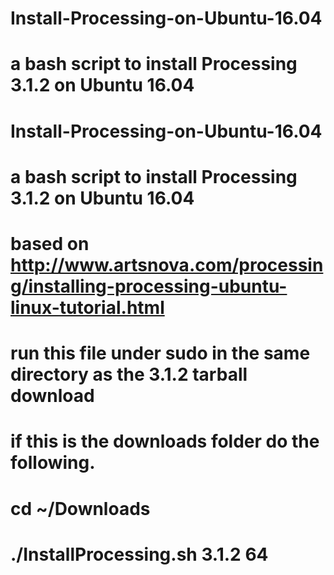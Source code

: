 # Install-Processing-on-Ubuntu-16.04
# a bash script to install Processing 3.1.2 on Ubuntu 16.04

# Install-Processing-on-Ubuntu-16.04
# a bash script to install Processing 3.1.2 on Ubuntu 16.04
# based on http://www.artsnova.com/processing/installing-processing-ubuntu-linux-tutorial.html 

# run this file under sudo in the same directory as the 3.1.2 tarball download 
# if this is the downloads folder do the following. 
# cd ~/Downloads 
# ./InstallProcessing.sh 3.1.2 64
